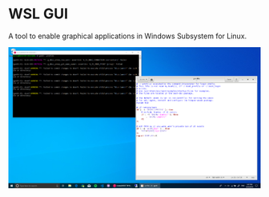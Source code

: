 # WSL GUI
A tool to enable graphical applications in Windows Subsystem for Linux.

![gedit demo](images/gedit.png)